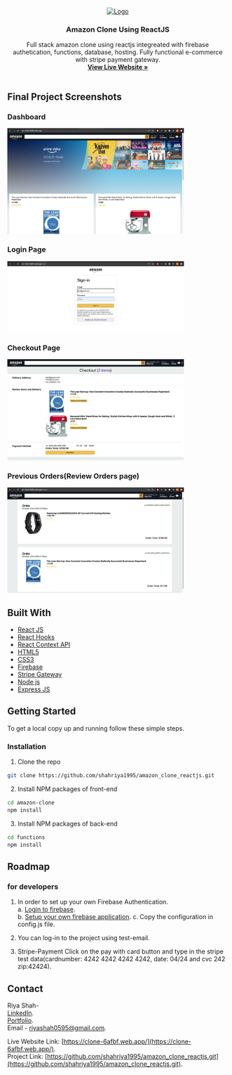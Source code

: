 
<!-- PROJECT LOGO -->
<br />
<p align="center">
  <a href="">
    <img src="https://upload.wikimedia.org/wikipedia/commons/thumb/a/a9/Amazon_logo.svg/1024px-Amazon_logo.svg.png" alt="Logo" width="20%" height="90">
  </a>

  <h3 align="center">Amazon Clone Using ReactJS</h3>

  <p align="center">
    Full stack amazon clone using reactjs integreated with firebase authetication, functions, database, hosting. 
    Fully functional e-commerce with stripe payment gateway.
    <br />
    <a href="https://clone-6afbf.web.app/"><strong>View Live Website »</strong></a>
    <br />
    <br />
   
  </p>
</p>

<!-- ABOUT THE PROJECT -->
## Final Project Screenshots

### Dashboard
<a href="">
    <img src="amazon-clone.png" alt="finalpage" width="80%" height="50%">
  </a>
  <br />

### Login Page
<a href="">
    <img src="login.png" alt="finalpage" width="80%" height="50%">
  </a>
  
### Checkout Page
<a href="">
    <img src="checkout.png" alt="finalpage" width="80%" height="50%">
  </a>
  <br />

### Previous Orders(Review Orders page)
<a href="">
    <img src="previous_orders.png" alt="finalpage" width="80%" height="50%">
  </a>
  <br />

## Built With

* [React JS]()
* [React Hooks]()
* [React Context API]()
* [HTML5]()
* [CSS3]()
* [Firebase]()
* [Stripe Gateway]()
* [Node js]()
* [Express JS]()

<!-- GETTING STARTED -->
## Getting Started

To get a local copy up and running follow these simple steps.

### Installation

1. Clone the repo
```sh
git clone https://github.com/shahriya1995/amazon_clone_reactjs.git
```
2. Install NPM packages of front-end
```sh
cd amazon-clone
npm install
```
3. Install NPM packages of back-end
```sh
cd functions
npm install
```

<!-- ROADMAP -->
## Roadmap

### for developers
1. In order to set up your own Firebase Authentication.  
    a. [Login to firebase](https://firebase.google.com/).  
    b. [Setup your own firebase application](https://firebase.google.com/docs/web/setup). 
    c. Copy the configuration in config.js file. 
    
    
2. You can log-in to the project using test-email. 
3. Stripe-Payment Click on the pay with card button and type in the stripe test data(cardnumber: 4242 4242 4242 4242, date: 04/24 and cvc 242 zip:42424). 


<!-- CONTACT -->
## Contact

Riya Shah-  
[LinkedIn](https://www.linkedin.com/in/riyarahulshah/).     
[Portfolio](riya.netlify.app).    
Email - riyashah0595@gmail.com. 
           
Live Website Link: [https://clone-6afbf.web.app/](https://clone-6afbf.web.app/).   
Project Link: [https://github.com/shahriya1995/amazon_clone_reactjs.git](https://github.com/shahriya1995/amazon_clone_reactjs.git).   


